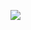

<img src="https://img.shields.io/badge/Rust-000000?style=flat-square&logo=Rust&logoColor=white"/></a>
